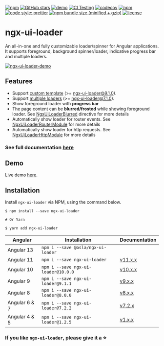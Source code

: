 [![npm](https://img.shields.io/npm/v/ngx-ui-loader)](https://www.npmjs.com/package/ngx-ui-loader)
[![GitHub stars](https://img.shields.io/github/stars/t-ho/ngx-ui-loader?color=00bcd4)](https://github.com/t-ho/ngx-ui-loader/stargazers)
[![demo](https://img.shields.io/badge/demo-StackBlitz-blueviolet.svg)](https://stackblitz.com/edit/ngx-ui-loader)
[![CI Testing](https://github.com/t-ho/ngx-ui-loader/workflows/CI%20Testing/badge.svg)](https://github.com/t-ho/ngx-ui-loader/actions)
[![codecov](https://codecov.io/gh/t-ho/ngx-ui-loader/branch/master/graph/badge.svg)](https://codecov.io/gh/t-ho/ngx-ui-loader)
[![npm](https://img.shields.io/npm/dw/ngx-ui-loader.svg)](https://www.npmjs.com/package/ngx-ui-loader)
[![code style: prettier](https://img.shields.io/badge/code_style-prettier-ff69b4.svg)](https://github.com/prettier/prettier)
[![npm bundle size (minified + gzip)](https://img.shields.io/bundlephobia/minzip/ngx-ui-loader.svg)](https://bundlephobia.com/result?p=ngx-ui-loader)
[![license](https://img.shields.io/npm/l/ngx-ui-loader.svg)](https://github.com/t-ho/ngx-ui-loader/wiki/License)

# ngx-ui-loader

An all-in-one and fully customizable loader/spinner for Angular applications. It supports foreground, background spinner/loader, indicative progress bar and multiple loaders.

[![ngx-ui-loader-demo](https://raw.githubusercontent.com/t-ho/ngx-ui-loader/master/src/assets/multi-loaders.gif)](https://tdev.app/ngx-ui-loader/demo)

## Features

- Support [custom template](https://tdev.app/ngx-ui-loader#custom-template) (>= ngx-ui-loader@9.1.0).
- Support [multiple loaders](https://tdev.app/ngx-ui-loader#multiple-loaders) (>= ngx-ui-loader@7.1.0).
- Show foreground loader with **progress bar**
- The page content can be **blurred/frosted** while showing foreground loader. See [NgxUiLoaderBlurred](https://tdev.app/ngx-ui-loader#ngxuiloaderblurred-directive) directive for more details
- Automatically show loader for router events. See [NgxUiLoaderRouterModule](https://tdev.app/ngx-ui-loader#automatically-show-loader-for-router-events) for more details
- Automatically show loader for http requests. See [NgxUiLoaderHttpModule](https://tdev.app/ngx-ui-loader#automatically-show-loader-for-http-requests) for more details

### See full documentation [here](https://tdev.app/ngx-ui-loader)

## Demo

Live demo [here](https://tdev.app/ngx-ui-loader/demo).

## Installation

Install `ngx-ui-loader` via NPM, using the command below.

```shell
$ npm install --save ngx-ui-loader

# Or Yarn

$ yarn add ngx-ui-loader
```

| Angular       | Installation                        | Documentation                                                         |
| ------------- | ----------------------------------- | --------------------------------------------------------------------- |
| Angular 13    | `npm i --save @osla/ngx-ui-loader`  |                                                                       |
| Angular 11    | `npm i --save ngx-ui-loader`        | [v11.x.x](https://tdev.app/ngx-ui-loader)                             |
| Angular 10    | `npm i --save ngx-ui-loader@10.0.0` | [v10.x.x](https://tdev.app/ngx-ui-loader)                             |
| Angular 9     | `npm i --save ngx-ui-loader@9.1.1`  | [v9.x.x](https://tdev.app/ngx-ui-loader)                              |
| Angular 8     | `npm i --save ngx-ui-loader@8.0.0`  | [v8.x.x](https://tdev.app/ngx-ui-loader)                              |
| Angular 6 & 7 | `npm i --save ngx-ui-loader@7.2.2`  | [v7.2.x](https://github.com/t-ho/ngx-ui-loader/blob/v7.x.x/README.md) |
| Angular 4 & 5 | `npm i --save ngx-ui-loader@1.2.5`  | [v1.x.x](https://github.com/t-ho/ngx-ui-loader/blob/v1.x.x/README.md) |

### If you like `ngx-ui-loader`, please give it a :star:
